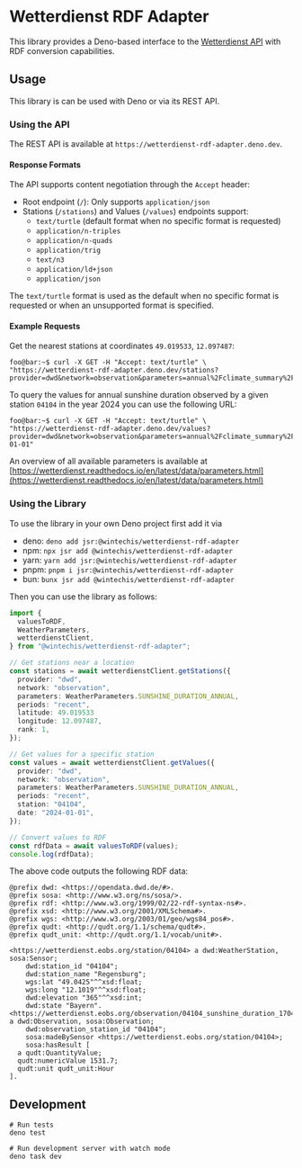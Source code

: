 # Wetterdienst RDF Adapter

This library provides a Deno-based interface to the [Wetterdienst API](https://wetterdienst.eobs.org/) with RDF conversion capabilities.

## Usage

This library is can be used with Deno or via its REST API.

### Using the API

The REST API is available at `https://wetterdienst-rdf-adapter.deno.dev`.

#### Response Formats

The API supports content negotiation through the `Accept` header:

- Root endpoint (`/`): Only supports `application/json`
- Stations (`/stations`) and Values (`/values`) endpoints support:
  - `text/turtle` (default format when no specific format is requested)
  - `application/n-triples`
  - `application/n-quads`
  - `application/trig`
  - `text/n3`
  - `application/ld+json`
  - `application/json`

The `text/turtle` format is used as the default when no specific format is requested or when an unsupported format is specified.

#### Example Requests

Get the nearest stations at coordinates `49.019533`, `12.097487`:
```console
foo@bar:~$ curl -X GET -H "Accept: text/turtle" \
"https://wetterdienst-rdf-adapter.deno.dev/stations?provider=dwd&network=observation&parameters=annual%2Fclimate_summary%2Fsunshine_duration&periods=recent&latitude=49.019533&longitude=12.097487&rank=1"
```

To query the values for annual sunshine duration observed by a given station `04104` in the year 2024 you can use the following URL:
```console
foo@bar:~$ curl -X GET -H "Accept: text/turtle" \
"https://wetterdienst-rdf-adapter.deno.dev/values?provider=dwd&network=observation&parameters=annual%2Fclimate_summary%2Fsunshine_duration&periods=recent&station=04104&date=2024-01-01"
```

An overview of all available parameters is available at [https://wetterdienst.readthedocs.io/en/latest/data/parameters.html](https://wetterdienst.readthedocs.io/en/latest/data/parameters.html)

### Using the Library

To use the library in your own Deno project first add it via

- deno: `deno add jsr:@wintechis/wetterdienst-rdf-adapter`
- npm: `npx jsr add @wintechis/wetterdienst-rdf-adapter`
- yarn: `yarn add jsr:@wintechis/wetterdienst-rdf-adapter`
- pnpm: `pnpm i jsr:@wintechis/wetterdienst-rdf-adapter`
- bun: `bunx jsr add @wintechis/wetterdienst-rdf-adapter`

Then you can use the library as follows:

```typescript
import {
  valuesToRDF,
  WeatherParameters,
  wetterdienstClient,
} from "@wintechis/wetterdienst-rdf-adapter";

// Get stations near a location
const stations = await wetterdienstClient.getStations({
  provider: "dwd",
  network: "observation",
  parameters: WeatherParameters.SUNSHINE_DURATION_ANNUAL,
  periods: "recent",
  latitude: 49.019533
  longitude: 12.097487,
  rank: 1,
});

// Get values for a specific station
const values = await wetterdienstClient.getValues({
  provider: "dwd",
  network: "observation",
  parameters: WeatherParameters.SUNSHINE_DURATION_ANNUAL,
  periods: "recent",
  station: "04104",
  date: "2024-01-01",
});

// Convert values to RDF
const rdfData = await valuesToRDF(values);
console.log(rdfData);
```

The above code outputs the following RDF data:

```Turtle
@prefix dwd: <https://opendata.dwd.de/#>.
@prefix sosa: <http://www.w3.org/ns/sosa/>.
@prefix rdf: <http://www.w3.org/1999/02/22-rdf-syntax-ns#>.
@prefix xsd: <http://www.w3.org/2001/XMLSchema#>.
@prefix wgs: <http://www.w3.org/2003/01/geo/wgs84_pos#>.
@prefix qudt: <http://qudt.org/1.1/schema/qudt#>.
@prefix qudt_unit: <http://qudt.org/1.1/vocab/unit#>.

<https://wetterdienst.eobs.org/station/04104> a dwd:WeatherStation, sosa:Sensor;
    dwd:station_id "04104";
    dwd:station_name "Regensburg";
    wgs:lat "49.0425"^^xsd:float;
    wgs:long "12.1019"^^xsd:float;
    dwd:elevation "365"^^xsd:int;
    dwd:state "Bayern".
<https://wetterdienst.eobs.org/observation/04104_sunshine_duration_1704067200000> a dwd:Observation, sosa:Observation;
    dwd:observation_station_id "04104";
    sosa:madeBySensor <https://wetterdienst.eobs.org/station/04104>;
    sosa:hasResult [
  a qudt:QuantityValue;
  qudt:numericValue 1531.7;
  qudt:unit qudt_unit:Hour
].
```

## Development

```
# Run tests
deno test

# Run development server with watch mode
deno task dev
```
